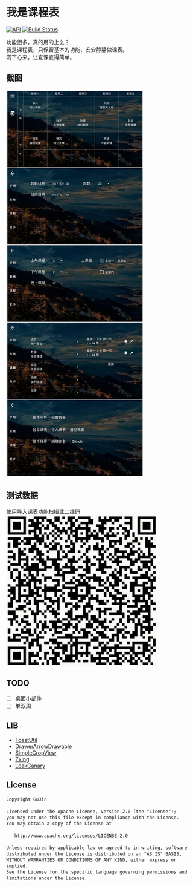 # 我是课程表
[![API](https://img.shields.io/badge/API-21%2B-green.svg)](https://developer.android.com/about/versions/android-5.0.html)
[![Build Status](https://www.travis-ci.org/GuJin/TimeTable.svg?branch=master)](https://travis-ci.org/GuJin/TimeTable)

功能很多，真的用的上么？<br/>
我是课程表，只保留基本的功能，安安静静做课表。<br/>
沉下心来，让查课变得简单。

## 截图
![](/images/screenshots.jpg)

## 测试数据
使用导入课表功能扫描此二维码<br/>
![](/images/test_course.jpg)

## TODO
- [ ] 桌面小部件
- [ ] 单双周

## LIB
- [ToastUtil](https://github.com/GuJin/ToastUtil)
- [DrawerArrowDrawable](https://github.com/ChrisRenke/DrawerArrowDrawable)
- [SimpleCropView](https://github.com/IsseiAoki/SimpleCropView)
- [Zxing](https://github.com/zxing/zxing)
- [LeakCanary](https://github.com/square/leakcanary)

## License
    Copyright GuJin

    Licensed under the Apache License, Version 2.0 (the "License");
    you may not use this file except in compliance with the License.
    You may obtain a copy of the License at

       http://www.apache.org/licenses/LICENSE-2.0

    Unless required by applicable law or agreed to in writing, software
    distributed under the License is distributed on an "AS IS" BASIS,
    WITHOUT WARRANTIES OR CONDITIONS OF ANY KIND, either express or implied.
    See the License for the specific language governing permissions and
    limitations under the License.